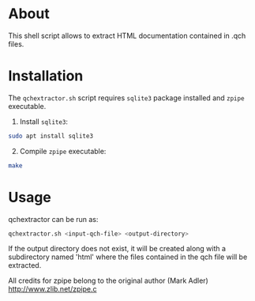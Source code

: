 # About

This shell script allows to extract HTML documentation contained in .qch files.

# Installation

The `qchextractor.sh` script requires `sqlite3` package installed and `zpipe` executable.

1. Install `sqlite3`:

```bash
sudo apt install sqlite3
```

2. Compile `zpipe` executable:

```bash
make
```

# Usage

qchextractor can be run as:
```bash
qchextractor.sh <input-qch-file> <output-directory>
```

If the output directory does not exist, it will be created along with a subdirectory 
named 'html' where the files contained in the qch file will be extracted.

All credits for zpipe belong to the original author (Mark Adler) http://www.zlib.net/zpipe.c
